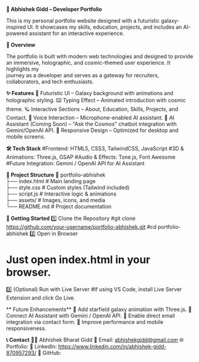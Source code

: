 **🚀 Abhishek Gidd – Developer Portfolio**

  This is my personal portfolio website designed with a futuristic galaxy-inspired UI. It showcases my skills, education, projects, and includes an AI-powered
  assistant for an interactive experience.

**🌌 Overview**

  The portfolio is built with modern web technologies and designed to provide an immersive, holographic, and cosmic-themed user experience. It highlights my       
  journey as a developer and serves as a gateway for recruiters, collaborators, and tech enthusiasts.

**✨ Features**
  🎨 Futuristic UI – Galaxy background with animations and holographic styling.
  ⌨️ Typing Effect – Animated introduction with cosmic theme.
  🪐 Interactive Sections – About, Education, Skills, Projects, and Contact.
  🎤 Voice Interaction – Microphone-enabled AI assistant.
  🤖 AI Assistant (Coming Soon) – "Ask the Cosmos" chatbot integration with Gemini/OpenAI API.
  📱 Responsive Design – Optimized for desktop and mobile screens.

**🛠 Tech Stack**
  #Frontend: HTML5, CSS3, TailwindCSS, JavaScript
  #3D & Animations: Three.js, GSAP
  #Audio & Effects: Tone.js, Font Awesome
  #Future Integration: Gemini / OpenAI API for AI Assistant

**📂 Project Structure**
  📁 portfolio-abhishek  
   ├── index.html      # Main landing page  
   ├── style.css       # Custom styles (Tailwind included)  
   ├── script.js       # Interactive logic & animations  
   ├── assets/         # Images, icons, and media  
   └── README.md       # Project documentation  

**🚀 Getting Started**
1️⃣ Clone the Repository
  #git clone https://github.com/your-username/portfolio-abhishek.git
  #cd portfolio-abhishek
2️⃣ Open in Browser  
  # Just open index.html in your browser.
3️⃣ (Optional) Run with Live Server
  #If using VS Code, install Live Server Extension and click Go Live.

** Future Enhancements**
  🌠 Add starfield galaxy animation with Three.js.
  🤖 Connect AI Assistant with Gemini / OpenAI API.
  📧 Enable direct email integration via contact form.
  📱 Improve performance and mobile responsiveness.

**📞 Contact**
  👨‍💻 Abhishek Bharat Gidd
  📧 Email: abhishekgidd@gmail.com
  🌐 Portfolio: 
  💼 LinkedIn: https://www.linkedin.com/in/abhishek-gidd-870957293/
  🐙 GitHub: 

